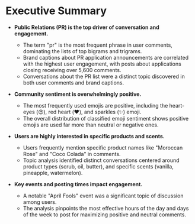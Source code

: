 # Executive Summary

* **Public Relations (PR) is the top driver of conversation and engagement.**
    * The term "pr" is the most frequent phrase in user comments, dominating the lists of top bigrams and trigrams.
    * Brand captions about PR application announcements are correlated with the highest user engagement, with posts about applications closing receiving over 5,600 comments.
    * Conversations about the PR list were a distinct topic discovered in both user comments and brand captions.

* **Community sentiment is overwhelmingly positive.**
    * The most frequently used emojis are positive, including the heart-eyes (😍), red heart (❤️), and sparkles (✨) emoji.
    * The overall distribution of classified emoji sentiment shows positive emojis are used far more than neutral or negative ones.

* **Users are highly interested in specific products and scents.**
    * Users frequently mention specific product names like "Moroccan Rose" and "Coco Colada" in comments.
    * Topic analysis identified distinct conversations centered around product types (scrub, oil, butter), and specific scents (vanilla, pineapple, watermelon).

* **Key events and posting times impact engagement.**
    * A notable "April Fools" event was a significant topic of discussion among users.
    * The analysis pinpoints the most effective hours of the day and days of the week to post for maximizing positive and neutral comments.